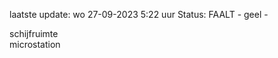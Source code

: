 laatste update: 
wo 27-09-2023  5:22   uur 
Status: FAALT - geel - 
<div class="service R">schijfruimte</div><div class="service R">microstation</div>